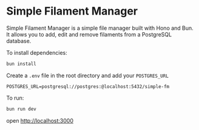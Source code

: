 # Simple Filament Manager

Simple Filament Manager is a simple file manager built with Hono and Bun.
It allows you to add, edit and remove filaments from a PostgreSQL database.

To install dependencies:

```sh
bun install
```

Create a `.env` file in the root directory and add your `POSTGRES_URL`

```env
POSTGRES_URL=postgresql://postgres:@localhost:5432/simple-fm
```

To run:

```sh
bun run dev
```

open <http://localhost:3000>
